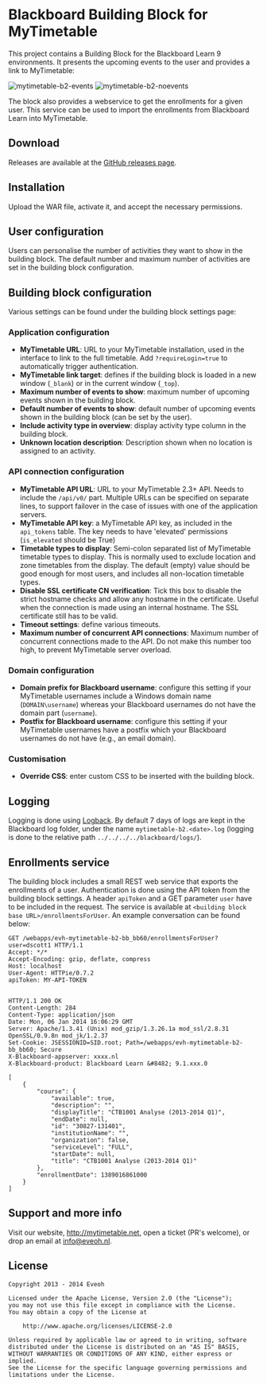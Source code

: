 # Blackboard Building Block for MyTimetable

This project contains a Building Block for the Blackboard Learn 9 environments.
It presents the upcoming events to the user and provides a link to MyTimetable:

![mytimetable-b2-events](https://cloud.githubusercontent.com/assets/1352315/13292198/12ffa27c-db1b-11e5-9fa9-10cce83c3c3c.png)
![mytimetable-b2-noevents](https://cloud.githubusercontent.com/assets/1352315/13292197/12f19b6e-db1b-11e5-8fef-85a4588af568.png)

The block also provides a webservice to get the enrollments for a given user.
This service can be used to import the enrollments from Blackboard Learn into MyTimetable.

## Download

Releases are available at the [GitHub releases page](https://github.com/eveoh/blackboard-mytimetable/releases). 

## Installation

Upload the WAR file, activate it, and accept the necessary permissions.

## User configuration

Users can personalise the number of activities they want to show in the building block.
The default number and maximum number of activities are set in the building block configuration.

## Building block configuration

Various settings can be found under the building block settings page:

### Application configuration

* __MyTimetable URL__: URL to your MyTimetable installation, used in the interface to link to the full timetable. Add `?requireLogin=true` to automatically trigger authentication.
* __MyTimetable link target__: defines if the building block is loaded in a new window (`_blank`) or in the current window (`_top`).
* __Maximum number of events to show__: maximum number of upcoming events shown in the building block.
* __Default number of events to show__: default number of upcoming events shown in the building block (can be set by the user).
* __Include activity type in overview__: display activity type column in the building block.
* __Unknown location description__: Description shown when no location is assigned to an activity.

### API connection configuration

* __MyTimetable API URL__: URL to your MyTimetable 2.3+ API. Needs to include the `/api/v0/` part. Multiple URLs can be specified on separate lines, to support failover in the case of issues with one of the application servers.
* __MyTimetable API key__: a MyTimetable API key, as included in the `api_tokens` table. The key needs to have 'elevated' permissions (`is_elevated` should be True)
* __Timetable types to display__: Semi-colon separated list of MyTimetable timetable types to display. This is normally used to exclude location and zone timetables from the display. The default (empty) value should be good enough for most users, and includes all non-location timetable types.
* __Disable SSL certificate CN verification__: Tick this box to disable the strict hostname checks and allow any hostname in the certificate. Useful when the connection is made using an internal hostname. The SSL certificate still has to be valid.
* __Timeout settings__: define various timeouts.
* __Maximum number of concurrent API connections__: Maximum number of concurrent connections made to the API. Do not make this number too high, to prevent MyTimetable server overload.

### Domain configuration

* __Domain prefix for Blackboard username__: configure this setting if your MyTimetable usernames include a Windows domain name (`DOMAIN\username`) whereas your Blackboard usernames do not have the domain part (`username`).
* __Postfix for Blackboard username__: configure this setting if your MyTimetable usernames have a postfix which your Blackboard usernames do not have (e.g., an email domain).

### Customisation

* __Override CSS__: enter custom CSS to be inserted with the building block.

## Logging

Logging is done using [Logback](logback.qos.ch). 
By default 7 days of logs are kept in the Blackboard log folder, under the name `mytimetable-b2.<date>.log` (logging is done to the relative path `../../../../blackboard/logs/`).

## Enrollments service

The building block includes a small REST web service that exports the enrollments of a user. 
Authentication is done using the API token from the building block settings. 
A header `apiToken` and a GET parameter `user` have to be included in the request. 
The service is available at `<building block base URL>/enrollmentsForUser`. 
An example conversation can be found below:

```
GET /webapps/evh-mytimetable-b2-bb_bb60/enrollmentsForUser?user=dscott1 HTTP/1.1
Accept: */*
Accept-Encoding: gzip, deflate, compress
Host: localhost
User-Agent: HTTPie/0.7.2
apiToken: MY-API-TOKEN


HTTP/1.1 200 OK
Content-Length: 284
Content-Type: application/json
Date: Mon, 06 Jan 2014 16:06:29 GMT
Server: Apache/1.3.41 (Unix) mod_gzip/1.3.26.1a mod_ssl/2.8.31 OpenSSL/0.9.8n mod_jk/1.2.37
Set-Cookie: JSESSIONID=SID.root; Path=/webapps/evh-mytimetable-b2-bb_bb60; Secure
X-Blackboard-appserver: xxxx.nl
X-Blackboard-product: Blackboard Learn &#8482; 9.1.xxx.0

[
    {
        "course": {
            "available": true,
            "description": "",
            "displayTitle": "CTB1001 Analyse (2013-2014 Q1)",
            "endDate": null,
            "id": "30827-131401",
            "institutionName": "",
            "organization": false,
            "serviceLevel": "FULL",
            "startDate": null,
            "title": "CTB1001 Analyse (2013-2014 Q1)"
        },
        "enrollmentDate": 1389016861000
    }
]
```

## Support and more info

Visit our website, http://mytimetable.net, open a ticket (PR's welcome), or drop an email at info@eveoh.nl.

## License

    Copyright 2013 - 2014 Eveoh

    Licensed under the Apache License, Version 2.0 (the "License");
    you may not use this file except in compliance with the License.
    You may obtain a copy of the License at

        http://www.apache.org/licenses/LICENSE-2.0

    Unless required by applicable law or agreed to in writing, software
    distributed under the License is distributed on an "AS IS" BASIS,
    WITHOUT WARRANTIES OR CONDITIONS OF ANY KIND, either express or implied.
    See the License for the specific language governing permissions and
    limitations under the License.
